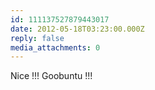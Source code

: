 ```yaml
---
id: 111137527879443017
date: 2012-05-18T03:23:00.000Z
reply: false
media_attachments: 0
---
```


Nice !!! Goobuntu !!! ​​​​


